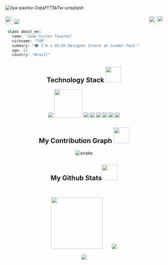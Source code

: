![ilya-pavlov-OqtafYT5kTw-unsplash](https://user-images.githubusercontent.com/49520709/203044116-373ff247-0311-4926-b272-69ca755a6831.jpg)



<p style="padding-top: 5px">
<img src="https://media0.giphy.com/media/jqNPzdTTxQfOgOqpO4/source.gif" height="25px">
 <a href="mailto:jvtavares579@gmail.com">
  <img src="https://img.shields.io/badge/Email-kenzoumezawa@gmail.com-0c2d6b">
 </a>
<!--  <a href="https://www.linkedin.com/in/samuel-kenzo-umezawa-1396b419b/" target="_blank">
  <img src="https://img.shields.io/badge/LinkedIn-samuelKenzo-8e1519"/>
 </a> -->
 <img align="right" src="https://visitcount.itsvg.in/api?id=JTavar3s&icon=7&color=12">
 <img align="right" src="https://media.tenor.com/QorAqICAEoEAAAAj/eye-eyes.gif" height="25px">
</p>

```Python
 class about_me:
   name: "João Victor Tavares"
   nickname: "TVR"
   summary: "🎓 I'm a UI/UX Designer Intern at Scoder-Tech."
   age: 22
   country: "Brazil"
```

<h2 align="center">Technology Stack <img src="https://user-images.githubusercontent.com/48630726/202259662-066ef2bf-734b-414d-9747-0dba25024276.gif" width="50"></h2>

<p align="center">
<img src="https://img.shields.io/badge/-Flutter-E34A86?style=flat&logo=flutter"/>
<img src="https://img.shields.io/badge/typescript-%23007ACC.svg?style=for-the-badge&logo=typescript&logoColor=white"
width="90"/>
<img src="https://img.shields.io/badge/-Heroku-430098?style=flat&logo=heroku"/>
<img src="https://img.shields.io/badge/-React-black?style=flat&logo=react"/>
<img src="https://img.shields.io/badge/-MongoDB-black?style=flat&logo=mongodb"/>
<img src="https://img.shields.io/badge/-MySQL-black?style=flat&logo=mysql"/>
<img src="https://img.shields.io/badge/-Git-black?style=flat&logo=git"/>
<img src="https://img.shields.io/badge/-GitHub-black?style=flat&logo=github"/>
</p>

<h2 align="center">
  My Contribution Graph <img src="https://media.giphy.com/media/xUA7aZeLE2e0P7Znz2/giphy.gif" width="50">
</h2>
<p align="center">
  <img src="https://github.com/JTavar3s/JTavar3s/raw/output/github-contribution-grid-snake.svg" alt="snake"></center>
</p>

<h2 align="center">
  My Github Stats<img src="https://media.giphy.com/media/VgCDAzcKvsR6OM0uWg/giphy.gif" width="50">
</h2>

<br>

<p align="center">
 <img height="165" style="max-width: 420px" src="https://github-readme-stats.vercel.app/api?username=JTavar3s&show_icons=true&theme=radical&icon_color=79b8ff&bg_color=000000">ㅤㅤ
 <img src="https://github-readme-stats.vercel.app/api/top-langs/?username=JTavar3s&layout=compact&theme=radical&bg_color=000000&langs_count=10">
</p>

<p align = "center">
 <img  src="https://streak-stats.demolab.com/?user=JTavar3s&theme=radical&background=000000&currStreakLabel=79b8ff&currStreakNum=a8fdf6" />
</p> 

